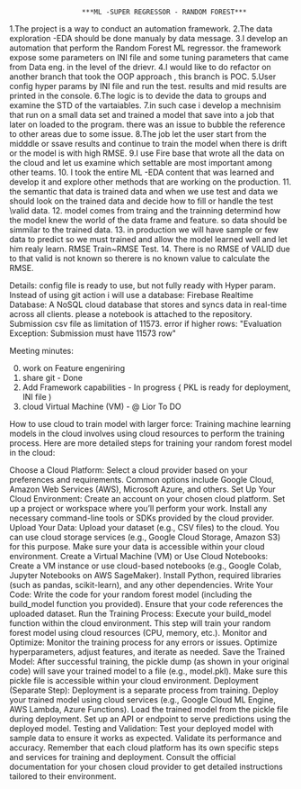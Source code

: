                       ***ML -SUPER REGRESSOR - RANDOM FOREST***

1.The project is a way to conduct an automation framework.
2.The data exploration -EDA should be done manualy by data message.
3.I develop an automation that perform the Random Forest ML regressor. the framework expose some parameters on INI file and some tuning parameters that came from Data eng. in the level of the drievr.
4.I would like to do refactor on another branch that took the OOP approach , this branch is POC.
5.User config hyper params by INI file and run the test. results and mid results are printed in the console.
6.The logic is to devide the data to groups and examine the STD of the vartaiables.
7.in such case i develop a mechnisim that run on a small data set and trained a model that save into a job that later on loaded to the program. there was an issue to bubble the reference to other areas  due to some issue.
8.The job let the user start from the midddle or ssave results and continue to train the model when there is drift or the model is with high RMSE.
9.I use Fire base that wrote all the data on the cloud and let us examine which settable are most important among other teams.
10. I took the entire ML -EDA content  that was learned and develop it and explore other methods that are working on the production.
11. the semantic that data  is trained data and when we use test and data we should look on the trained data and decide how to fill or handle the test \valid data.
12. model comes from traing and the trainning determind how the model knew the world of the data frame and feature. so data should be simmilar to the trained data.
13. in production we will have sample or few data to predict so we must trained and allow the model learned well and let him realy learn. RMSE Train~RMSE Test. 
14. There is no RMSE of VALID due to that valid  is not known so therere is no known value to calculate the RMSE.


Details:
config file is ready to use, but not fully ready with Hyper param.
Instead of using git action i will use a database: Firebase Realtime Database: A NoSQL cloud database that stores and syncs data in real-time across all clients.
please 
a notebook is attached to the repository. 
Submission csv file as limitation  of 11573. error if higher rows: "Evaluation Exception: Submission must have 11573 row"

Meeting minutes: 

0. work on Feature engeniring 
1. share git - Done 
2. Add Framework capabilities - In progress { PKL is ready for deployment, INI file )
3. cloud Virtual Machine (VM)  - @ Lior To DO




How to use cloud to train  model with larger force:
Training machine learning models in the cloud involves using cloud resources to perform the training process. Here are more detailed steps for training your random forest model in the cloud:

Choose a Cloud Platform: Select a cloud provider based on your preferences and requirements. Common options include Google Cloud, Amazon Web Services (AWS), Microsoft Azure, and others.
Set Up Your Cloud Environment:
Create an account on your chosen cloud platform.
Set up a project or workspace where you’ll perform your work.
Install any necessary command-line tools or SDKs provided by the cloud provider.
Upload Your Data:
Upload your dataset (e.g., CSV files) to the cloud. You can use cloud storage services (e.g., Google Cloud Storage, Amazon S3) for this purpose.
Make sure your data is accessible within your cloud environment.
Create a Virtual Machine (VM) or Use Cloud Notebooks:
Create a VM instance or use cloud-based notebooks (e.g., Google Colab, Jupyter Notebooks on AWS SageMaker).
Install Python, required libraries (such as pandas, scikit-learn), and any other dependencies.
Write Your Code:
Write the code for your random forest model (including the build_model function you provided).
Ensure that your code references the uploaded dataset.
Run the Training Process:
Execute your build_model function within the cloud environment.
This step will train your random forest model using cloud resources (CPU, memory, etc.).
Monitor and Optimize:
Monitor the training process for any errors or issues.
Optimize hyperparameters, adjust features, and iterate as needed.
Save the Trained Model:
After successful training, the pickle dump (as shown in your original code) will save your trained model to a file (e.g., model.pkl).
Make sure this pickle file is accessible within your cloud environment.
Deployment (Separate Step):
Deployment is a separate process from training.
Deploy your trained model using cloud services (e.g., Google Cloud ML Engine, AWS Lambda, Azure Functions).
Load the trained model from the pickle file during deployment.
Set up an API or endpoint to serve predictions using the deployed model.
Testing and Validation:
Test your deployed model with sample data to ensure it works as expected.
Validate its performance and accuracy.
Remember that each cloud platform has its own specific steps and services for training and deployment. Consult the official documentation for your chosen cloud provider to get detailed instructions tailored to their environment.
